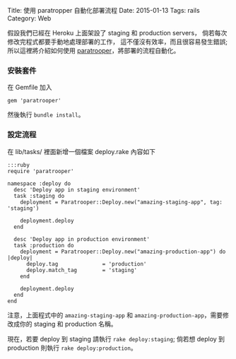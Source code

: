 Title: 使用 paratropper 自動化部署流程
Date: 2015-01-13
Tags: rails
Category: Web


假設我們已經在 Heroku 上面架設了 staging 和 production servers，
倘若每次修改完程式都要手動地處理部署的工作，
這不僅沒有效率，而且很容易發生錯誤;
所以這裡將介紹如何使用 [paratrooper](https://github.com/mattpolito/paratrooper)，將部署的流程自動化。


### 安裝套件

在 Gemfile 加入
```
gem 'paratrooper'
```
然後執行 `bundle install`。

### 設定流程

在 lib/tasks/ 裡面新增一個檔案 deploy.rake 內容如下

    :::ruby
    require 'paratrooper'

    namespace :deploy do
      desc 'Deploy app in staging environment'
      task :staging do
        deployment = Paratrooper::Deploy.new("amazing-staging-app", tag: 'staging')

        deployment.deploy
      end

      desc 'Deploy app in production environment'
      task :production do
        deployment = Paratrooper::Deploy.new("amazing-production-app") do |deploy|
          deploy.tag              = 'production'
          deploy.match_tag        = 'staging'
        end

        deployment.deploy
      end
    end

注意，上面程式中的 `amazing-staging-app` 和 `amazing-production-app`，需要修改成你的 staging 和 production 名稱。


現在，若要 deploy 到 staging 請執行 `rake deploy:staging`;
倘若想 deploy 到 production 則執行 `rake deploy:production`。

